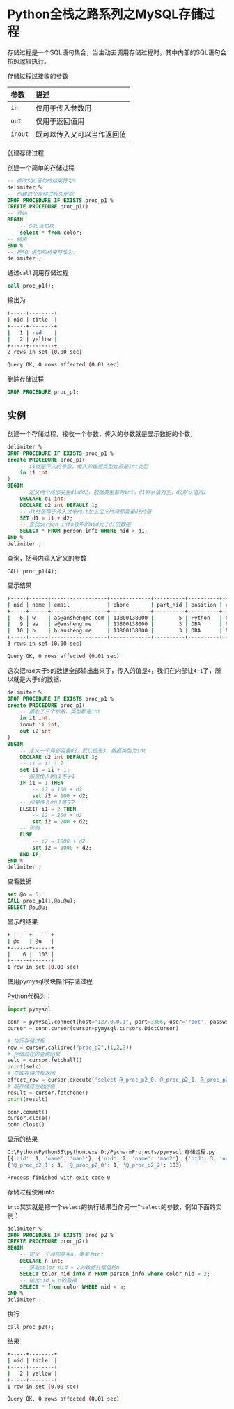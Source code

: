 # Python全栈之路系列之MySQL存储过程

存储过程是一个SQL语句集合，当主动去调用存储过程时，其中内部的SQL语句会按照逻辑执行。

存储过程过接收的参数

|参数|描述|
|:--|:--|
|`in`|仅用于传入参数用|
|`out`|仅用于返回值用|
|`inout`|既可以传入又可以当作返回值|

创建存储过程

创建一个简单的存储过程

```sql
-- 修改SQL语句的结束符为%
delimiter %
-- 创建这个存储过程先删除
DROP PROCEDURE IF EXISTS proc_p1 %
CREATE PROCEDURE proc_p1()
-- 开始
BEGIN
    -- SQL语句块
    select * from color;
-- 结束
END %
-- 把SQL语句的结束符改为;
delimiter ;
```

通过`call`调用存储过程

```sql
call proc_p1();
```
输出为
```bash
+-----+--------+
| nid | title  |
+-----+--------+
|   1 | red    |
|   2 | yellow |
+-----+--------+
2 rows in set (0.00 sec)

Query OK, 0 rows affected (0.01 sec)
```

删除存储过程

```sql
DROP PROCEDURE proc_p1;
```

## 实例

创建一个存储过程，接收一个参数，传入的参数就是显示数据的个数，

```sql
delimiter %
DROP PROCEDURE IF EXISTS proc_p1 %
create PROCEDURE proc_p1(
	-- i1就是传入的参数，传入的数据类型必须是int类型
	in i1 int
)
BEGIN
	-- 定义两个局部变量d1和d2，数据类型都为int，d1默认值为空，d2默认值为1
	DECLARE d1 int;
	DECLARE d2 int DEFAULT 1;
	-- d1的值等于传入过来的i1加上定义的局部变量d2的值
	SET d1 = i1 + d2;
	-- 查找person_info表中的nid大于d1的数据
	SELECT * FROM person_info WHERE nid > d1;
END %
delimiter ;
```
查询，括号内输入定义的参数
```
CALL proc_p1(4);
```
显示结果
```bash
+-----+------+------------------+-------------+----------+----------+---------+-----------+
| nid | name | email            | phone       | part_nid | position | caption | color_nid |
+-----+------+------------------+-------------+----------+----------+---------+-----------+
|   6 | w    | as@anshengme.com | 13800138000 |        5 | Python   | NULL    |      NULL |
|   9 | aa   | a@ansheng.me     | 13800138000 |        3 | DBA      | NULL    |         2 |
|  10 | b    | b.ansheng.me     | 13800138000 |        3 | DBA      | NULL    |         1 |
+-----+------+------------------+-------------+----------+----------+---------+-----------+
3 rows in set (0.00 sec)

Query OK, 0 rows affected (0.01 sec)
```
这次把`nid`大于`5`的数据全部输出出来了，传入的值是`4`，我们在内部让`4+1`了，所以就是大于`5`的数据.

```sql
delimiter %
DROP PROCEDURE IF EXISTS proc_p1 %
create PROCEDURE proc_p1(
	-- 接收了三个参数，类型都是int
	in i1 int,
	inout ii int,
	out i2 int
)
BEGIN
	-- 定义一个局部变量d2，默认值是3，数据类型为int
	DECLARE d2 int DEFAULT 3;
	-- ii = ii + 1
	set ii = ii + 1;
	-- 如果传入的i1等于1
	IF i1 = 1 THEN
		-- i2 = 100 + d2
		set i2 = 100 + d2;
	-- 如果传入的i1等于2
	ELSEIF i1 = 2 THEN
        -- i2 = 200 + d2
        set i2 = 200 + d2;
	-- 否则
	ELSE
	    -- i2 = 1000 + d2
        set i2 = 1000 + d2;
	END IF;
END %
delimiter ;
```
查看数据
```sql
set @o = 5;
CALL proc_p1(1,@o,@u);
SELECT @o,@u;
```
显示的结果
```bash
+------+------+
| @o   | @u   |
+------+------+
|    6 |  103 |
+------+------+
1 row in set (0.00 sec)
```

使用pymysql模块操作存储过程

Python代码为：

```python
import pymysql

conn = pymysql.connect(host="127.0.0.1", port=3306, user='root', passwd='as', db="dbname")
cursor = conn.cursor(cursor=pymysql.cursors.DictCursor)

# 执行存储过程
row = cursor.callproc("proc_p2",(1,2,3))
# 存储过程的查询结果
selc = cursor.fetchall()
print(selc)
# 获取存储过程返回
effect_row = cursor.execute('select @_proc_p2_0, @_proc_p2_1, @_proc_p2_2')
# 取存储过程返回值
result = cursor.fetchone()
print(result)

conn.commit()
cursor.close()
conn.close()
```
显示的结果
```bash
C:\Python\Python35\python.exe D:/PycharmProjects/pymysql_存储过程.py
[{'nid': 1, 'name': 'man1'}, {'nid': 2, 'name': 'man2'}, {'nid': 3, 'name': 'man3'}]
{'@_proc_p2_1': 3, '@_proc_p2_0': 1, '@_proc_p2_2': 103}

Process finished with exit code 0
```

存储过程使用into

`into`其实就是把一个`select`的执行结果当作另一个`select`的参数，例如下面的实例：

```sql
delimiter %
DROP PROCEDURE IF EXISTS proc_p2 %
CREATE PROCEDURE proc_p2()
BEGIN
	-- 定义一个局部变量n，类型为int
	DECLARE n int;
	-- 获取color_nid = 2的数据并赋值给n
	SELECT color_nid into n FROM person_info where color_nid = 2;
	-- 输出nid = n的数据
	SELECT * from color WHERE nid = n;
END %
delimiter ;
```
执行
```
call proc_p2();
```
结果
```bash
+-----+--------+
| nid | title  |
+-----+--------+
|   2 | yellow |
+-----+--------+
1 row in set (0.00 sec)

Query OK, 0 rows affected (0.01 sec)
```